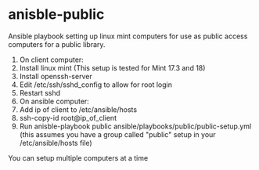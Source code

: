 # anisble-public
Ansible playbook setting up linux mint computers for use as public access computers for a public library.


1. On client computer:
  1. Install linux mint (This setup is tested for Mint 17.3 and 18)
  2. Install openssh-server 
  3. Edit /etc/ssh/sshd_config to allow for root login
  4. Restart sshd
2. On ansible computer:
  1. Add ip of client to /etc/ansible/hosts
  2. ssh-copy-id root@ip_of_client
  3. Run anisble-playbook public ansible/playbooks/public/public-setup.yml (this assumes you have a group called "public" setup in your /etc/ansible/hosts file)

You can setup multiple computers at a time 

